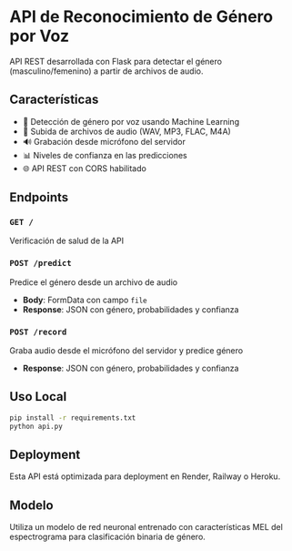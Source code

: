 # API de Reconocimiento de Género por Voz

API REST desarrollada con Flask para detectar el género (masculino/femenino) a partir de archivos de audio.

## Características

- 🎤 Detección de género por voz usando Machine Learning
- 📁 Subida de archivos de audio (WAV, MP3, FLAC, M4A)
- 🔊 Grabación desde micrófono del servidor
- 📊 Niveles de confianza en las predicciones
- 🌐 API REST con CORS habilitado

## Endpoints

### `GET /`
Verificación de salud de la API

### `POST /predict`
Predice el género desde un archivo de audio
- **Body**: FormData con campo `file`
- **Response**: JSON con género, probabilidades y confianza

### `POST /record`
Graba audio desde el micrófono del servidor y predice género
- **Response**: JSON con género, probabilidades y confianza

## Uso Local

```bash
pip install -r requirements.txt
python api.py
```

## Deployment

Esta API está optimizada para deployment en Render, Railway o Heroku.

## Modelo

Utiliza un modelo de red neuronal entrenado con características MEL del espectrograma para clasificación binaria de género.
